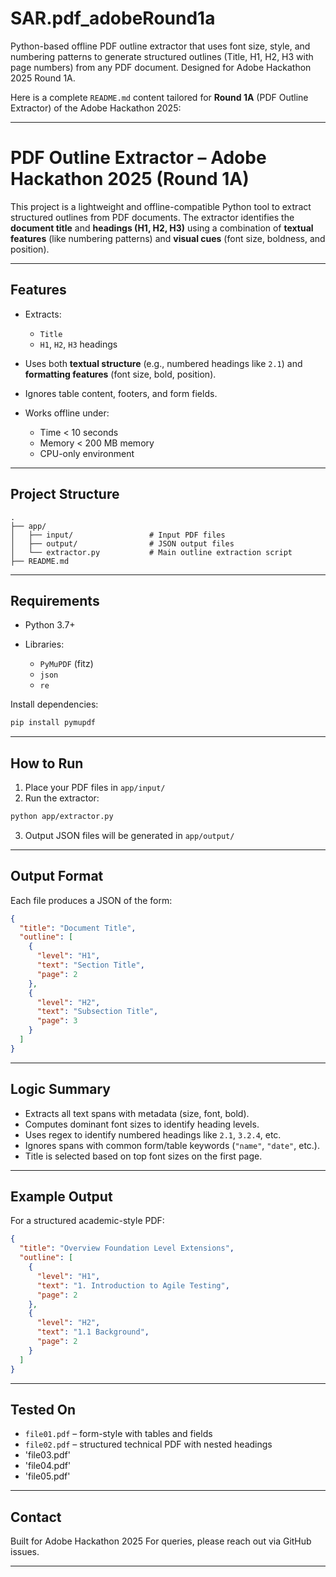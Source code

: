 # SAR.pdf_adobeRound1a
Python-based offline PDF outline extractor that uses font size, style, and numbering patterns to generate structured outlines (Title, H1, H2, H3 with page numbers) from any PDF document. Designed for Adobe Hackathon 2025 Round 1A.

Here is a complete `README.md` content tailored for **Round 1A** (PDF Outline Extractor) of the Adobe Hackathon 2025:

---

# PDF Outline Extractor – Adobe Hackathon 2025 (Round 1A)

This project is a lightweight and offline-compatible Python tool to extract structured outlines from PDF documents. The extractor identifies the **document title** and **headings (H1, H2, H3)** using a combination of **textual features** (like numbering patterns) and **visual cues** (font size, boldness, and position).

---

## Features

* Extracts:

  * `Title`
  * `H1`, `H2`, `H3` headings
* Uses both **textual structure** (e.g., numbered headings like `2.1`) and **formatting features** (font size, bold, position).
* Ignores table content, footers, and form fields.
* Works offline under:

  * Time < 10 seconds
  * Memory < 200 MB memory
  * CPU-only environment

---

## Project Structure

```
.
├── app/
│   ├── input/                 # Input PDF files
│   ├── output/                # JSON output files
│   └── extractor.py           # Main outline extraction script
├── README.md
```

---

## Requirements

* Python 3.7+
* Libraries:

  * `PyMuPDF` (fitz)
  * `json`
  * `re`

Install dependencies:

```bash
pip install pymupdf
```

---

## How to Run

1. Place your PDF files in `app/input/`
2. Run the extractor:

```bash
python app/extractor.py
```

3. Output JSON files will be generated in `app/output/`

---

## Output Format

Each file produces a JSON of the form:

```json
{
  "title": "Document Title",
  "outline": [
    {
      "level": "H1",
      "text": "Section Title",
      "page": 2
    },
    {
      "level": "H2",
      "text": "Subsection Title",
      "page": 3
    }
  ]
}
```

---

## Logic Summary

* Extracts all text spans with metadata (size, font, bold).
* Computes dominant font sizes to identify heading levels.
* Uses regex to identify numbered headings like `2.1`, `3.2.4`, etc.
* Ignores spans with common form/table keywords (`"name"`, `"date"`, etc.).
* Title is selected based on top font sizes on the first page.

---

## Example Output

For a structured academic-style PDF:

```json
{
  "title": "Overview Foundation Level Extensions",
  "outline": [
    {
      "level": "H1",
      "text": "1. Introduction to Agile Testing",
      "page": 2
    },
    {
      "level": "H2",
      "text": "1.1 Background",
      "page": 2
    }
  ]
}
```

---

## Tested On

* `file01.pdf` – form-style with tables and fields
* `file02.pdf` – structured technical PDF with nested headings
* 'file03.pdf'
* 'file04.pdf'
* 'file05.pdf'

---

## Contact

Built for Adobe Hackathon 2025
For queries, please reach out via GitHub issues.

---
